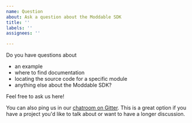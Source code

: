 ```yaml
---
name: Question
about: Ask a question about the Moddable SDK
title: ''
labels: ''
assignees: ''

---
```


Do you have questions about

- an example
- where to find documentation
- locating the source code for a specific module
- anything else about the Moddable SDK?

Feel free to ask us here!

You can also ping us in our [chatroom on Gitter](https://gitter.im/embedded-javascript/moddable). This is a great option if you have a project you'd like to talk about or want to have a longer discussion.
